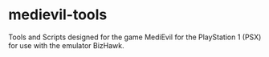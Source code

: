 # medievil-tools
Tools and Scripts designed for the game MediEvil for the PlayStation 1 (PSX) for use with the emulator BizHawk. 
